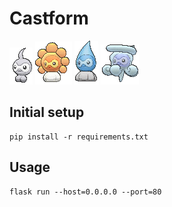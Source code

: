 # Castform
![Sunny Form Castform](assets/normal.gif)
![Sunny Form Castform](assets/sunny.gif)
![Sunny Form Castform](assets/rainy.gif)
![Sunny Form Castform](assets/snowy.gif)

## Initial setup
```
pip install -r requirements.txt
```

## Usage
```
flask run --host=0.0.0.0 --port=80
```
